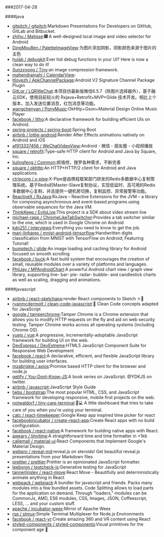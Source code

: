 ###2017-04-28 

####java
* [gitpitch / gitpitch](https://github.com/gitpitch/gitpitch):Markdown Presentations For Developers on GitHub, GitLab and Bitbucket.
* [zhihu / Matisse](https://github.com/zhihu/Matisse):🎆 A well-designed local image and video selector for Android
* [DingMouRen / PaletteImageView](https://github.com/DingMouRen/PaletteImageView):为图片添加阴影，阴影颜色来源于图片的主色
* [hulab / debugkit](https://github.com/hulab/debugkit):Ever hid debug functions in your UI? Here is now a clean way to do it!
* [Sunzxyong / Tiny](https://github.com/Sunzxyong/Tiny):an image compression framework.
* [mahendramahi / CalendarView](https://github.com/mahendramahi/CalendarView):
* [ltlovezh / ApkChannelPackage](https://github.com/ltlovezh/ApkChannelPackage):Android V2 Signature Channel Package Plugin
* [GitLqr / LQRWeChat](https://github.com/GitLqr/LQRWeChat):本项目仿最新版微信6.5.7（除图片选择器外），基于融云SDK，使用目前较火的 Rxjava+Retrofit+MVP+Glide 技术开发。相比上个版本，加入发送位置消息，红包消息等功能。
* [wangchenyan / PonyMusic](https://github.com/wangchenyan/PonyMusic):OkHttp+Gson+Material Design Online Music Player
* [facebook / litho](https://github.com/facebook/litho):A declarative framework for building efficient UIs on Android.
* [spring-projects / spring-boot](https://github.com/spring-projects/spring-boot):Spring Boot
* [airbnb / lottie-android](https://github.com/airbnb/lottie-android):Render After Effects animations natively on Android and iOS
* [af913337456 / WeChatVideoView](https://github.com/af913337456/WeChatVideoView):Android - 微信 - 朋友圈 - 小视频播放
* [square / retrofit](https://github.com/square/retrofit):Type-safe HTTP client for Android and Java by Square, Inc.
* [liulingfeng / Common](https://github.com/liulingfeng/Common):颜值控，搜罗各种需求，不断完善
* [square / okhttp](https://github.com/square/okhttp):An HTTP+HTTP/2 client for Android and Java applications.
* [ctripcorp / x-pipe](https://github.com/ctripcorp/x-pipe):X-Pipe是由携程框架部门研发的Redis多数据中心复制管理系统。基于Redis的Master-Slave复制协议，实现低延时、高可用的Redis多数据中心复制，并且提供一键机房切换，复制监控、异常报警等功能。
* [ReactiveX / RxJava](https://github.com/ReactiveX/RxJava):RxJava – Reactive Extensions for the JVM – a library for composing asynchronous and event-based programs using observable sequences for the Java VM.
* [ThinkKeep / EvilsLive](https://github.com/ThinkKeep/EvilsLive):This project is a SDK about video stream live
* [michael-rapp / ChromeLikeTabSwitcher](https://github.com/michael-rapp/ChromeLikeTabSwitcher):Provides a tab switcher similar to the one, which is used in Google Chrome on Android
* [kdn251 / interviews](https://github.com/kdn251/interviews):Everything you need to know to get the job.
* [mari-linhares / mnist-android-tensorflow](https://github.com/mari-linhares/mnist-android-tensorflow):Handwritten digits classification from MNIST with TensorFlow on Android; Featuring Tutorial!
* [bumptech / glide](https://github.com/bumptech/glide):An image loading and caching library for Android focused on smooth scrolling
* [facebook / buck](https://github.com/facebook/buck):A fast build system that encourages the creation of small, reusable modules over a variety of platforms and languages.
* [PhilJay / MPAndroidChart](https://github.com/PhilJay/MPAndroidChart):A powerful Android chart view / graph view library, supporting line- bar- pie- radar- bubble- and candlestick charts as well as scaling, dragging and animations.

####javascript
* [airbnb / react-sketchapp](https://github.com/airbnb/react-sketchapp):render React components to Sketch ⚛️💎
* [ryanmcdermott / clean-code-javascript](https://github.com/ryanmcdermott/clean-code-javascript):🛁 Clean Code concepts adapted for JavaScript
* [google / tamperchrome](https://github.com/google/tamperchrome):Tamper Chrome is a Chrome extension that allows you to modify HTTP requests on the fly and aid on web security testing. Tamper Chrome works across all operating systems (including Chrome OS).
* [vuejs / vue](https://github.com/vuejs/vue):A progressive, incrementally-adoptable JavaScript framework for building UI on the web.
* [DevExpress / DevExtreme](https://github.com/DevExpress/DevExtreme):HTML5 JavaScript Component Suite for Responsive Web Development
* [facebook / react](https://github.com/facebook/react):A declarative, efficient, and flexible JavaScript library for building user interfaces.
* [mzabriskie / axios](https://github.com/mzabriskie/axios):Promise based HTTP client for the browser and node.js
* [getify / You-Dont-Know-JS](https://github.com/getify/You-Dont-Know-JS):A book series on JavaScript. @YDKJS on twitter.
* [airbnb / javascript](https://github.com/airbnb/javascript):JavaScript Style Guide
* [twbs / bootstrap](https://github.com/twbs/bootstrap):The most popular HTML, CSS, and JavaScript framework for developing responsive, mobile first projects on the web.
* [notwaldorf / tiny-care-terminal](https://github.com/notwaldorf/tiny-care-terminal):💖💻 A little dashboard that tries to take care of you when you're using your terminal.
* [catc / react-timekeeper](https://github.com/catc/react-timekeeper):Google Keep app inspired time picker for react
* [facebookincubator / create-react-app](https://github.com/facebookincubator/create-react-app):Create React apps with no build configuration.
* [facebook / react-native](https://github.com/facebook/react-native):A framework for building native apps with React.
* [aweary / tinytime](https://github.com/aweary/tinytime):A straightforward time and time formatter in <1kb
* [callemall / material-ui](https://github.com/callemall/material-ui):React Components that Implement Google's Material Design.
* [webpro / reveal-md](https://github.com/webpro/reveal-md):reveal.js on steroids! Get beautiful reveal.js presentations from your Markdown files
* [prettier / prettier](https://github.com/prettier/prettier):Prettier is an opinionated JavaScript formatter.
* [leebyron / testcheck-js](https://github.com/leebyron/testcheck-js):Generative testing for JavaScript
* [tannerlinsley / react-move](https://github.com/tannerlinsley/react-move):React Move - Beautifully and deterministically animate anything in React
* [webpack / webpack](https://github.com/webpack/webpack):A bundler for javascript and friends. Packs many modules into a few bundled assets. Code Splitting allows to load parts for the application on demand. Through "loaders," modules can be CommonJs, AMD, ES6 modules, CSS, Images, JSON, Coffeescript, LESS, ... and your custom stuff.
* [apache / incubator-weex](https://github.com/apache/incubator-weex):Mirror of Apache Weex
* [rse / stmux](https://github.com/rse/stmux):Simple Terminal Multiplexer for Node.js Environments
* [facebook / react-vr](https://github.com/facebook/react-vr):Create amazing 360 and VR content using React
* [styled-components / styled-components](https://github.com/styled-components/styled-components):Visual primitives for the component age 💅

